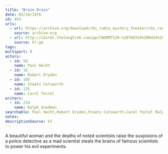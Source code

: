```yaml
---
title: "Brain Drain"
date: 03/24/1976
id: 454
urls: 
  - url: https://archive.org/download/cbs_radio_mystery_theater/cbs_radio_mystery_theater-0451-0500.zip/cbs_radio_mystery_theater-0451-0500%2Fcbsrmt_0454_brain_drain.mp3
    source: archive-org
  - url: http://cbsrmt.thelongtrek.com/pp/CBSRMT%20-%20760324%200454%20Brain%20Drain_pp.mp3
    source: kl-pp
tags: 
multipart: 0
actors:  
  - id: 58
    name: Paul Hecht  
  - id: 16
    name: Robert Dryden  
  - id: 105
    name: Staats Cotsworth  
  - id: 135
    name: Carol Teitel
writers:  
  - id: 214
    name: Ralph Goodman
searchable: Paul Hecht,Robert Dryden,Staats Cotsworth,Carol Teitel Ralph Goodman
notes: 
descriptionSource: kf
---
```

A beautiful woman and the deaths of noted scientists raise the suspisions of a police detective as a mad scientist steals the brains of famous scientists to power his evil experiments.